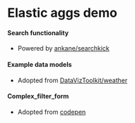 # Elastic aggs demo

#### Search functionality
- Powered by [ankane/searchkick](https://github.com/ankane/searchkick)

#### Example data models
- Adopted from [DataVizToolkit/weather](https://github.com/DataVizToolkit/weather)

#### Complex_filter_form
- Adopted from [codepen](http://codepen.io/anon/pen/PGMgYa?editors=1011-)
